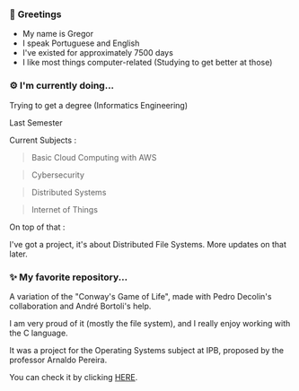 ### 👋 **Greetings**
- My name is Gregor
- I speak Portuguese and English
- I've existed for approximately 7500 days
- I like most things computer-related (Studying to get better at those)

### ⚙ **I'm currently doing...**
Trying to get a degree (Informatics Engineering)

 Last Semester

 Current Subjects :

 > Basic Cloud Computing with AWS

 > Cybersecurity

 > Distributed Systems

 > Internet of Things

On top of that :

I've got a project, it's about Distributed File Systems. More updates on that later.

### ✨ **My favorite repository...**
A variation of the "Conway's Game of Life", made with Pedro Decolin's collaboration and André Bortoli's help.

I am very proud of it (mostly the file system), and I really enjoy working with the C language.

It was a project for the Operating Systems subject at IPB, proposed by the professor Arnaldo Pereira.

You can check it by clicking [HERE](https://github.com/GregAbacaxi/LifeGame2024 "hope you like it").

<!--
**GregorUmbelino/GregorUmbelino** is a ✨ _special_ ✨ repository because its `README.md` (this file) appears on your GitHub profile.

Here are some ideas to get you started:

- 🔭 I’m currently working on ...
- 🌱 I’m currently learning ...
- 👯 I’m looking to collaborate on ...
- 🤔 I’m looking for help with ...
- 💬 Ask me about ...
- 📫 How to reach me: ...
- 😄 Pronouns: ...
- ⚡ Fun fact: ...
### 📫 **Would like to message me?**
Feel free to send me an email (emaildogregor@gmail.com)

Maybe it will take a while, but I will try to reply ASAP
-->
